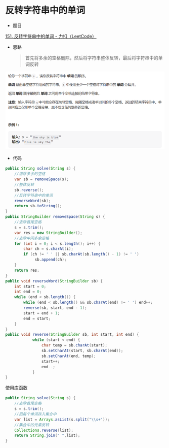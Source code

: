# 反转字符串中的单词

- 题目

[151. 反转字符串中的单词 - 力扣（LeetCode）](https://leetcode.cn/problems/reverse-words-in-a-string/)

- 思路

  > 首先将多余的空格删除，然后将字符串整体反转，最后将字符串中的单词反转

![Snipaste_2023-07-30_02-01-31](反转字符串中的单词/Snipaste_2023-07-30_02-01-31.png)

- 代码

```java
public String solve(String s) {
    //清除多余的空格
    var sb = removeSpace(s);
    //整体反转
    sb.reverse();
    //反转字符串中的单词
    reverseWord(sb);
    return sb.toString();
}
public StringBuilder removeSpace(String s) {
    //去除首尾空格
    s = s.trim();
    var res = new StringBuilder();
    //去除中间多余空格
    for (int i = 0; i < s.length(); i++) {
        char ch = s.charAt(i);
        if (ch != ' ' || sb.charAt(sb.length() - 1) != ' ')
             sb.append(ch);
    }
    return res;
}
public void reverseWord(StringBuilder sb) {
    int start = 0;
    int end = 0;
    while (end < sb.length()) {
        while (end < sb.length() && sb.charAt(end) != ' ') end++;
        reverse(sb, start, end - 1);
        start = end + 1;
        end = start;
    }
}
public void reverse(StringBuilder sb, int start, int end) {
    		while (start < end) {
                char temp = sb.charAt(start);
                sb.setCharAt(start, sb.charAt(end));
                sb.setCharAt(end, temp);
                start++;
                end--;
            }
}
```

使用库函数

```java
public String solve(String s) {
    //去除首尾空格
    s = s.trim();
    //把每个单词存入集合中
    var list = Arrays.asList(s.split("\\s+"));
    //集合中的元素反转
    Collections.reverse(list);
    return String.join(" ",list);
}
```

